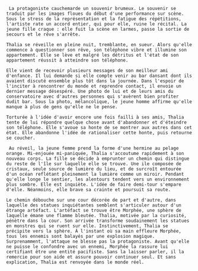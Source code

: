 
	 La protagoniste cauchemarde un souvenir brumeux. Le souvenir se traduit par les images floues du début d'une performance sur scène. Sous le stress de la représentation et la fatigue des répétitions, l'artiste rate un accord entier, qui pour elle, ruine le récital. La jeune fille craque : elle fuit la scène en larmes, passe la sortie de secours et le rêve s'arrête.﻿

	Thalia se réveille en pleine nuit, tremblante, en sueur. Alors qu'elle commence à questionner son rêve, son téléphone vibre et illumine son appartement. Elle se lève et malgré les détritus et l'état de son appartement réussit à atteindre son téléphone.

	Elle vient de recevoir plusieurs messages de son meilleur ami d'enfance. Il lui demande si elle compte venir au bar dansant dont ils avaient discuté ensemble plus tôt dans la journée. Dans l'espoir de l'inciter à rencontrer du monde et reprendre contact, il envoie un dernier message désespéré. Une photo de lui et de leurs amis du conservatoire avec d'autres personnes qui s'avèrent bien profiter dudit bar. Sous la photo, mélancolique, le jeune homme affirme qu'elle manque à plus de gens qu'elle ne le pense.

	Torturée à l'idée d'avoir encore une fois failli à ses amis, Thalia tente de lui répondre quelque chose avant d'abandonner et d'éteindre son téléphone. Elle s'avoue sa honte de se montrer aux autres dans cet état. Elle abandonne l'idée de rationaliser cette honte, puis retourne se coucher.

	 Au réveil, la jeune femme prend la forme d'une hermine au pelage orange. Mi-enjouée mi-paniquée, Thalia s'accoutume rapidement à son nouveau corps. La fille se décide à emprunter un chemin qui distingue du reste de l'île sur laquelle elle se trouve. Une ile composée de cristaux, seule source de lumière du lieu, et de surcroît entourée d'un océan reflétant pleinement la lumière comme un miroir. Pendant qu'elle longe le sentier, les alentours tendent vers un environnement plus sombre. Elle est inquiète. L'idée de faire demi-tour s'empare d'elle. Néanmoins, elle brave sa crainte et poursuit sa route.

	Le chemin débouche sur une cour décorée de part et d'autre, dans laquelle des statues inquiétantes semblent s'articuler autour d'un étrange artéfact. L'artéfact se trouve être Morphée, une sphère de laquelle émane une flamme bleutée. Thalia, motivée par la curiosité, pénètre dans la cour. Son arrivée transforme soudainement les statues en monstres qui se ruent sur elle. Instinctivement, Thalia se précipite vers la sphère. À l'instant où sa main effleure Morphée, tous les ennemis sont balayés par une explosion magique. Surprenamment, l'attaque ne blesse pas la protagoniste. Avant qu'elle ne puisse le confondre avec un ennemi, Morphée la rassure lui certifiant être une entité pacifiste. Sans la laisser parler, il la remercie pour son aide et assure pouvoir continuer seul. Et sans explication, Thalia est renvoyée dans le monde réel.